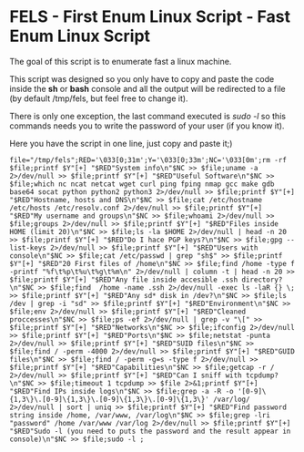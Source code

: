 # FELS - First Enum Linux Script - Fast Enum Linux Script

The goal of this script is to enumerate fast a linux machine.

This script was designed so you only have to copy and paste the code inside the **sh** or **bash** console and all the output will be redirected to a file (by default /tmp/fels, but feel free to change it).

There is only one exception, the last command executed is *sudo -l* so this commands needs you to write the password of your user (if you know it).

Here you have the script in one line, just copy and paste it;)

`file="/tmp/fels";RED='\033[0;31m';Y='\033[0;33m';NC='\033[0m';rm -rf $file;printf $Y"[+] "$RED"System info\n"$NC >> $file;uname -a 2>/dev/null >> $file;printf $Y"[+] "$RED"Useful Software\n"$NC >> $file;which nc ncat netcat wget curl ping fping nmap gcc make gdb base64 socat python python2 python3 2>/dev/null >> $file;printf $Y"[+] "$RED"Hostname, hosts and DNS\n"$NC >> $file;cat /etc/hostname /etc/hosts /etc/resolv.conf 2>/dev/null >> $file;printf $Y"[+] "$RED"My username and groups\n"$NC >> $file;whoami 2>/dev/null >> $file;groups 2>/dev/null >> $file;printf $Y"[+] "$RED"Files inside HOME (limit 20)\n"$NC >> $file;ls -la $HOME 2>/dev/null | head -n 20 >> $file;printf $Y"[+] "$RED"Do I hace PGP keys?\n"$NC >> $file;gpg --list-keys 2>/dev/null >> $file;printf $Y"[+] "$RED"Users with console\n"$NC >> $file;cat /etc/passwd | grep "sh$" >> $file;printf $Y"[+] "$RED"20 First files of /home\n"$NC >> $file;find /home -type f -printf "%f\t%p\t%u\t%g\t%m\n" 2>/dev/null | column -t | head -n 20 >> $file;printf $Y"[+] "$RED"Any file inside accesible .ssh directory?\n"$NC >> $file;find  /home -name .ssh 2>/dev/null -exec ls -laR {} \; >> $file;printf $Y"[+] "$RED"Any sd* disk in /dev?\n"$NC >> $file;ls /dev | grep -i "sd" >> $file;printf $Y"[+] "$RED"Environment\n"$NC >> $file;env 2>/dev/null >> $file;printf $Y"[+] "$RED"Cleaned proccesses\n"$NC >> $file;ps -ef 2>/dev/null | grep -v "\[" >> $file;printf $Y"[+] "$RED"Networks\n"$NC >> $file;ifconfig 2>/dev/null >> $file;printf $Y"[+] "$RED"Ports\n"$NC >> $file;netstat -punta 2>/dev/null >> $file;printf $Y"[+] "$RED"SUID files\n"$NC >> $file;find / -perm -4000 2>/dev/null >> $file;printf $Y"[+] "$RED"GUID files\n"$NC >> $file;find / -perm -g=s -type f 2>/dev/null >> $file;printf $Y"[+] "$RED"Capabilities\n"$NC >> $file;getcap -r / 2>/dev/null >> $file;printf $Y"[+] "$RED"Can I sniff with tcpdump?\n"$NC >> $file;timeout 1 tcpdump >> $file 2>&1;printf $Y"[+] "$RED"Find IPs inside logs\n"$NC >> $file;grep -a -R -o '[0-9]\{1,3\}\.[0-9]\{1,3\}\.[0-9]\{1,3\}\.[0-9]\{1,3\}' /var/log/ 2>/dev/null | sort | uniq >> $file;printf $Y"[+] "$RED"Find password string inside /home, /var/www, /var/log\n"$NC >> $file;grep -lri "password" /home /var/www /var/log 2>/dev/null >> $file;printf $Y"[+] "$RED"Sudo -l (you need to puts the password and the result appear in console)\n"$NC >> $file;sudo -l ;`
